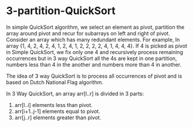 # 3-partition-QuickSort
In simple QuickSort algorithm, we select an element as pivot, partition the array around pivot and recur for subarrays on left and right of pivot.
Consider an array which has many redundant elements. For example, In array {1, 4, 2, 4, 2, 4, 1, 2, 4, 1, 2, 2, 2, 2, 4, 1, 4, 4, 4}. If 4 is picked as pivot in Simple QuickSort, we fix only one 4 and recursively process remaining occurrences but in 3 way QuickSort all the 4s are kept in one partition, numbers less than 4 in the another and numbers more than 4 in another.

The idea of 3 way QuickSort is to process all occurrences of pivot and is based on Dutch National Flag algorithm.

In 3 Way QuickSort, an array arr[l..r] is divided in 3 parts:
1. arr[l..i] elements less than pivot.
2. arr[i+1..j-1] elements equal to pivot.
3. arr[j..r] elements greater than pivot.

